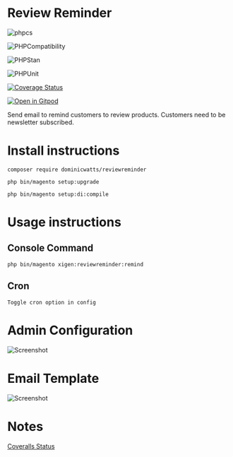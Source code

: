 # Review Reminder

![phpcs](https://github.com/DominicWatts/ReviewReminder/workflows/phpcs/badge.svg)

![PHPCompatibility](https://github.com/DominicWatts/ReviewReminder/workflows/PHPCompatibility/badge.svg)

![PHPStan](https://github.com/DominicWatts/ReviewReminder/workflows/PHPStan/badge.svg)

![PHPUnit](https://github.com/DominicWatts/ReviewReminder/workflows/PHPUnit/badge.svg)

[![Coverage Status](https://coveralls.io/repos/github/DominicWatts/ReviewReminder/badge.svg)](https://coveralls.io/github/DominicWatts/ReviewReminder)

[![Open in Gitpod](https://gitpod.io/button/open-in-gitpod.svg)](https://gitpod.io/#https://github.com/DominicWatts/ReviewReminder)

Send email to remind customers to review products. Customers need to be newsletter subscribed.

# Install instructions

`composer require dominicwatts/reviewreminder`

`php bin/magento setup:upgrade`

`php bin/magento setup:di:compile`

# Usage instructions

## Console Command

    php bin/magento xigen:reviewreminder:remind

## Cron

    Toggle cron option in config

# Admin Configuration

![Screenshot](https://i.snipboard.io/6uh9RC.jpg)

# Email Template

![Screenshot](https://i.snipboard.io/pgHqer.jpg)

# Notes

[Coveralls Status](https://coveralls.io/github/DominicWatts/ReviewReminder)
